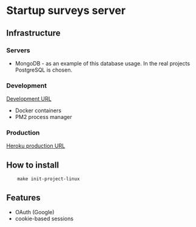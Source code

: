 # Startup surveys server

## Infrastructure

### Servers
* MongoDB - as an example of this database usage. In the real projects PostgreSQL is chosen.

### Development
[Development URL](http://localhost:3000/)


* Docker containers
* PM2 process manager

### Production
[Heroku production URL](http://startup-surveys.sunarmy.pro/)

## How to install

```
    make init-project-linux
```

## Features
* OAuth (Google)
* cookie-based sessions

